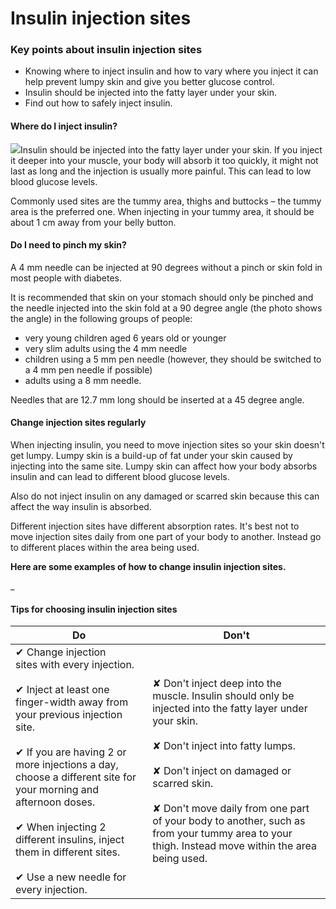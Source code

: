 # Insulin injection sites

### Key points about insulin injection sites

- Knowing where to inject insulin and how to vary where you inject it can help prevent lumpy skin and give you better glucose control.
- Insulin should be injected into the fatty layer under your skin.
- Find out how to safely inject insulin.

#### Where do I inject insulin?

![](https://healthify.nz/media/9670/sc-injection-into-subcutaneous-tissue.jpg?width=173&height=165)Insulin should be injected into the fatty layer under your skin. If you inject it deeper into your muscle, your body will absorb it too quickly, it might not last as long and the injection is usually more painful. This can lead to low blood glucose levels.

Commonly used sites are the tummy area, thighs and buttocks – the tummy area is the preferred one. When injecting in your tummy area, it should be about 1 cm away from your belly button.

#### Do I need to pinch my skin?

A 4 mm needle can be injected at 90 degrees without a pinch or skin fold in most people with diabetes.

It is recommended that skin on your stomach should only be pinched and the needle injected into the skin fold at a 90 degree angle (the photo shows the angle) in the following groups of people:

- very young children aged 6 years old or younger
- very slim adults using the 4 mm needle
- children using a 5 mm pen needle (however, they should be switched to a 4 mm pen needle if possible)
- adults using a 8 mm needle.

Needles that are 12.7 mm long should be inserted at a 45 degree angle.

#### Change injection sites regularly

When injecting insulin, you need to move injection sites so your skin doesn't get lumpy. Lumpy skin is a build-up of fat under your skin caused by injecting into the same site. Lumpy skin can affect how your body absorbs insulin and can lead to different blood glucose levels.

Also do not inject insulin on any damaged or scarred skin because this can affect the way insulin is absorbed.

Different injection sites have different absorption rates. It's best not to move injection sites daily from one part of your body to another. Instead go to different places within the area being used.

**Here are some examples of how to change insulin injection sites.**

\_

#### Tips for choosing insulin injection sites

| **Do**                                                                                                                                                                                                                                                                                                                                                                                       | **Don't**                                                                                                                                                                                                                                                                                                                                                        |
| -------------------------------------------------------------------------------------------------------------------------------------------------------------------------------------------------------------------------------------------------------------------------------------------------------------------------------------------------------------------------------------------- | ---------------------------------------------------------------------------------------------------------------------------------------------------------------------------------------------------------------------------------------------------------------------------------------------------------------------------------------------------------------- |
| ✔ Change injection sites with every injection. <br> <br>✔ Inject at least one finger-width away from your previous injection site. <br> <br>✔ If you are having 2 or more injections a day, choose a different site for your morning and afternoon doses.   <br> <br>✔ When injecting 2 different insulins, inject them in different sites. <br> <br>✔ Use a new needle for every injection. | ✘ Don't inject deep into the muscle. Insulin should only be injected into the fatty layer under your skin. <br> <br>✘ Don't inject into fatty lumps. <br> <br>✘ Don't inject on damaged or scarred skin. <br> <br>✘ Don't move daily from one part of your body to another, such as from your tummy area to your thigh. Instead move within the area being used. |
